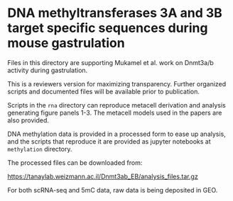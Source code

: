 # DNA methyltransferases 3A and 3B target specific sequences during mouse gastrulation

Files in this directory are supporting Mukamel et al. work on Dnmt3a/b activity during gastrulation.

This is a reviewers version for maximizing transparency. Further organized scripts and documented files will be available prior to publication.

Scripts in the `rna` directory can reproduce metacell derivation and analysis generating figure panels 1-3. The metacell models used in the papers are also provided.

DNA methylation data is provided in a processed form to ease up analysis, and the scripts that reproduce it are provided as jupyter notebooks at `methylation` directory. 

The processed files can be downloaded from: 

https://tanaylab.weizmann.ac.il/Dnmt3ab_EB/analysis_files.tar.gz


For both scRNA-seq and 5mC data, raw data is being deposited in GEO.

